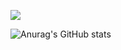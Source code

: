 <a href="https://www.youtube.com/channel/UC17rDYn5VhMNpK2guYTyepQ" target="_blank"><img src="https://img.shields.io/badge/뱃지레이블-배경색?style=social&logo=YOUTUBE&logoColor=로고색상"/></a>

![Anurag's GitHub stats](https://github-readme-stats.vercel.app/api?username=thisissolmi&show_icons=true&theme=radical)
